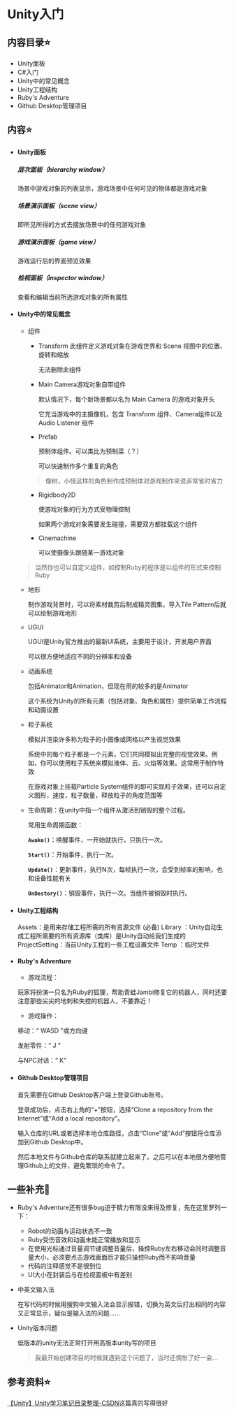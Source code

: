 # Unity入门

## 内容目录:star:

* Unity面板
* C#入门
* Unity中的常见概念
* Unity工程结构
* Ruby's Adventure
* Github Desktop管理项目

## 内容:star:

* #### Unity面板

  #####  层次面板（hierarchy window）

   场景中游戏对象的列表显示，游戏场景中任何可见的物体都是游戏对象

  ##### 场景演示面板（scene view）

  即所见所得的方式去摆放场景中的任何游戏对象

  ##### 游戏演示面板（game view）

  游戏运行后的界面预览效果

  ##### 检视面板（inspector window）

  查看和编辑当前所选游戏对象的所有属性

  

* #### Unity中的常见概念

  * 组件

    * Transform
      此组件定义游戏对象在游戏世界和 Scene 视图中的位置、旋转和缩放

      无法删除此组件

    * Main Camera游戏对象自带组件

      默认情况下，每个新场景都以名为 Main Camera 的游戏对象开头

      它充当游戏中的主摄像机，包含 Transform 组件、Camera组件以及Audio Listener 组件

    * Prefab

      预制体组件。可以类比为预制菜（？）
    
      可以快速制作多个重复的角色
    
    > 像树，小怪这样的角色制作成预制体对游戏制作来说非常省时省力
    
     * Rigidbody2D   
    
       使游戏对象的行为方式受物理控制
       
       如果两个游戏对象需要发生碰撞，需要双方都挂载这个组件
       
     * Cinemachine
    
       可以使摄像头跟随某一游戏对象

   > 当然你也可以自定义组件，如控制Ruby的程序是以组件的形式来控制Ruby

  * 地形

    制作游戏背景时，可以将素材裁剪后制成精灵图集，导入Tile Pattern后就可以绘制游戏地形

  * UGUI

    UGUI是Unity官方推出的最新UI系统，主要用于设计，开发用户界面

    可以很方便地适应不同的分辨率和设备

  * 动画系统

    包括Animator和Animation，但现在用的较多的是Animator

    这个系统为Unity的所有元素（包括对象、角色和属性）提供简单工作流程和动画设置

  * 粒子系统

    模拟并渲染许多称为粒子的小图像或网格以产生视觉效果

    系统中的每个粒子都是一个元素，它们共同模拟出完整的视觉效果。例如，你可以使用粒子系统来模拟液体、云、火焰等效果。这常用于制作特效

    在游戏对象上挂载Particle System组件的即可实现粒子效果，还可以自定义图形，速度，粒子数量，释放粒子的角度范围等

  * 生命周期：在unity中指一个组件从激活到销毁的整个过程。

    常用生命周期函数：

    **`Awake()`**：唤醒事件，一开始就执行，只执行一次。

    **`Start()`**：开始事件，执行一次。

    **`Update()`**：更新事件，执行N次，每帧执行一次，会受到帧率的影响，也和设备性能有关

    **`OnDestory()`**：销毁事件，执行一次。当组件被销毁时执行。

* #### Unity工程结构

  Assets：是用来存储⼯程所需的所有资源⽂件 (必备)
  Library ：Unity自动生成⼯程所需要的所有资源库（类库）是Unity⾃动给我们⽣成的
  ProjectSetting：当前Unity工程的一些⼯程设置⽂件
  Temp ：临时⽂件

* #### Ruby's Adventure

  * 游戏流程：

  玩家将扮演一只名为Ruby的狐狸，帮助青蛙Jambi修复它的机器人，同时还要注意那些尖尖的地刺和失控的机器人，不要靠近！

  * 游戏操作：

  移动：“ WASD "或方向键

  发射零件：“ J ”

  与NPC对话：“ K”

* #### Github Desktop管理项目
  首先需要在Github Desktop客户端上登录Github账号。

  登录成功后，点击右上角的“+”按钮，选择“Clone a repository from the Internet”或“Add a local repository”。

  输入仓库的URL或者选择本地仓库路径，点击“Clone”或“Add”按钮将仓库添加到Github Desktop中。

  然后本地文件与Github仓库的联系就建立起来了。之后可以在本地很方便地管理Github上的文件，避免繁琐的命令了。


## 一些补充:open_hands:
* Ruby's Adventure还有很多bug迫于精力有限没来得及修复，先在这里罗列一下：

  * Robot的动画与运动状态不一致
  * Ruby受伤音效和动画未能正常播放和显示
  * 在使用光标通过音量调节键调整音量后，操控Ruby左右移动会同时调整音量大小，必须要点击游戏画面后才能只操控Ruby而不影响音量
  * 代码的注释感觉不是很到位
  * UI大小在封装后与在检视面板中有差别
  
* 中英文输入法

  在写代码的时候用搜狗中文输入法会显示报错，切换为英文后打出相同的内容又正常显示，疑似是输入法的问题......

* Unity版本问题

  低版本的unity无法正常打开用高版本unity写的项目

  > 我最开始创建项目的时候就遇到这个问题了，当时还惆怅了好一会...


## 参考资料:star:
[【Unity】Unity学习笔记目录整理-CSDN](https://blog.csdn.net/xiaoyaoACi/article/details/119887467?spm=1001.2014.3001.5506)这篇真的写得很好

